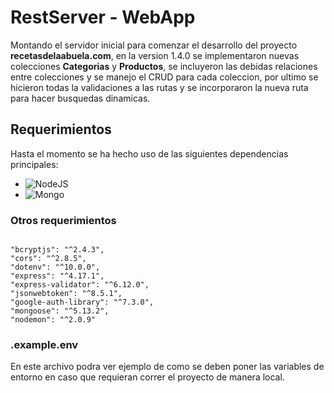 # RestServer - WebApp

Montando el servidor inicial para comenzar el desarrollo del proyecto **recetasdelaabuela.com**, en la version 1.4.0 se implementaron nuevas colecciones **Categorias** y **Productos**, se incluyeron las debidas relaciones entre colecciones y se manejo el CRUD para cada coleccion, por ultimo se hicieron todas la validaciones a las rutas y se incorporaron la nueva ruta para hacer busquedas dinamicas.

## Requerimientos

Hasta el momento se ha hecho uso de las siguientes dependencias principales:

- <img alt="NodeJS" src="https://img.shields.io/badge/NodeJS%20-%23092E20.svg?&style=for-the-badge&logo=javascript&logoColor=white"/>

- <img alt="Mongo" src="https://img.shields.io/badge/MongoDB%20-%234ea94b.svg?&style=for-the-badge&logo=mongodb&logoColor=white"/>

### Otros requerimientos

```

"bcryptjs": "^2.4.3",
"cors": "^2.8.5",
"dotenv": "^10.0.0",
"express": "^4.17.1",
"express-validator": "^6.12.0",
"jsonwebtoken": "^8.5.1",
"google-auth-library": "^7.3.0",
"mongoose": "^5.13.2",
"nodemon": "^2.0.9"

```

### .example.env

En este archivo podra ver ejemplo de como se deben poner las variables de entorno en caso que requieran correr el proyecto de manera local.